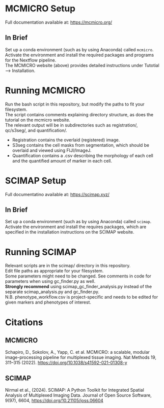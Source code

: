 # MCMICRO Setup  
Full documentation available at: https://mcmicro.org/  
  
## In Brief  
Set up a conda environment (such as by using Anaconda) called `mcmicro`.  
Activate the environment and install the required packages and programs for the Nextflow pipeline.  
The MCMICRO website (above) provides detailed instructions under Tutotial --> Installation.  
  
# Running MCMICRO
Run the bash script in this repository, but modify the paths to fit your filesystem.  
The script contains comments explaining directory structure, as does the tutorial on the mcmicro website.  
The relevant output will be in subdirectories such as registration/, qc/s3seg/, and quantification/.  
- Registration contains the overlaid (registered) image.
- S3seg contains the cell masks from segmentation, which should be overlaid and viewed using FIJI/ImageJ.
- Quantification contains a .csv describing the morphology of each cell and the quantified amount of marker in each cell.
  
# SCIMAP Setup
Full documentatino available at: https://scimap.xyz/  
  
## In Brief
Set up a conda environment (such as by using Anaconda) called `scimap`.  
Activate the environment and install the requires packages, which are specified in the installation instructions on the SCIMAP website.  
  
# Running SCIMAP
Relevant scripts are in the scimap/ directory in this repository.  
Edit file paths as appropriate for your filesystem.  
Some parameters might need to be changed. See comments in code for parameters when using gc_finder.py as well.  
**Strongly recommend** using scimap_gc_finder_analysis.py instead of the separate scimap_analysis.py and gc_finder.py.  
N.B. phenotype_workflow.csv is project-specific and needs to be edited for given markers and phenotypes of interest.  

# Citations
## MCMICRO
Schapiro, D., Sokolov, A., Yapp, C. et al. MCMICRO: a scalable, modular image-processing pipeline for multiplexed tissue imaging. Nat Methods 19, 311–315 (2022). https://doi.org/10.1038/s41592-021-01308-y  

## SCIMAP
Nirmal et al., (2024). SCIMAP: A Python Toolkit for Integrated Spatial Analysis of Multiplexed Imaging Data. Journal of Open Source Software, 9(97), 6604, https://doi.org/10.21105/joss.06604
